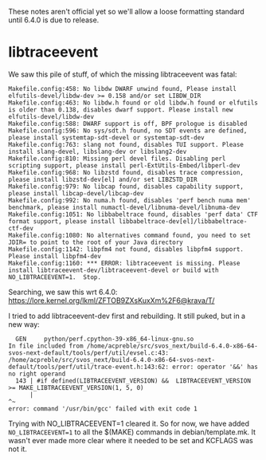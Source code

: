 These notes aren't official yet so we'll allow a loose formatting standard until 6.4.0
is due to release.

# libtraceevent

We saw this pile of stuff, of which the missing libtraceevent was fatal:

```
Makefile.config:458: No libdw DWARF unwind found, Please install elfutils-devel/libdw-dev >= 0.158 and/or set LIBDW_DIR
Makefile.config:463: No libdw.h found or old libdw.h found or elfutils is older than 0.138, disables dwarf support. Please install new elfutils-devel/libdw-dev
Makefile.config:588: DWARF support is off, BPF prologue is disabled
Makefile.config:596: No sys/sdt.h found, no SDT events are defined, please install systemtap-sdt-devel or systemtap-sdt-dev
Makefile.config:763: slang not found, disables TUI support. Please install slang-devel, libslang-dev or libslang2-dev
Makefile.config:810: Missing perl devel files. Disabling perl scripting support, please install perl-ExtUtils-Embed/libperl-dev
Makefile.config:968: No libzstd found, disables trace compression, please install libzstd-dev[el] and/or set LIBZSTD_DIR
Makefile.config:979: No libcap found, disables capability support, please install libcap-devel/libcap-dev
Makefile.config:992: No numa.h found, disables 'perf bench numa mem' benchmark, please install numactl-devel/libnuma-devel/libnuma-dev
Makefile.config:1051: No libbabeltrace found, disables 'perf data' CTF format support, please install libbabeltrace-dev[el]/libbabeltrace-ctf-dev
Makefile.config:1080: No alternatives command found, you need to set JDIR= to point to the root of your Java directory
Makefile.config:1142: libpfm4 not found, disables libpfm4 support. Please install libpfm4-dev
Makefile.config:1160: *** ERROR: libtraceevent is missing. Please install libtraceevent-dev/libtraceevent-devel or build with NO_LIBTRACEEVENT=1.  Stop.
```

Searching, we saw this wrt 6.4.0:
https://lore.kernel.org/lkml/ZFTOB9ZXsKuxXm%2F6@krava/T/

I tried to add libtraceevent-dev first and rebuilding. It still puked, but in a new way:

```
  GEN     python/perf.cpython-39-x86_64-linux-gnu.so
In file included from /home/acpreble/src/svos_next/build-6.4.0-x86-64-svos-next-default/tools/perf/util/evsel.c:43:
/home/acpreble/src/svos_next/build-6.4.0-x86-64-svos-next-default/tools/perf/util/trace-event.h:143:62: error: operator '&&' has no right operand
  143 | #if defined(LIBTRACEEVENT_VERSION) &&  LIBTRACEEVENT_VERSION >= MAKE_LIBTRACEEVENT_VERSION(1, 5, 0)
      |                                                              ^~
error: command '/usr/bin/gcc' failed with exit code 1
```

Trying with NO_LIBTRACEEVENT=1 cleared it. So for now, we have added `NO_LIBTRACEEVENT=1` to all the $(MAKE) commands in debian/template.mk. It wasn't ever made more clear where it needed to be set and KCFLAGS was not it.
